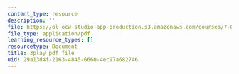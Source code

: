 ```yaml
---
content_type: resource
description: ''
file: https://ol-ocw-studio-app-production.s3.amazonaws.com/courses/7-016-introductory-biology-fall-2018/29a13d4f2163484566604ec97a682746_7gLcuMtM_HY.pdf
file_type: application/pdf
learning_resource_types: []
resourcetype: Document
title: 3play pdf file
uid: 29a13d4f-2163-4845-6660-4ec97a682746
---
```


